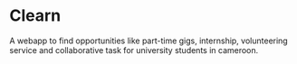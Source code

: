 # Clearn
A webapp to find opportunities like part-time gigs, internship, volunteering service and collaborative task for university students in cameroon.
